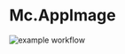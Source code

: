 # Mc.AppImage

![example workflow](https://github.com/nx-appbuild-hub/Mc.AppImage//actions/workflows/makefile.yml/badge.svg)
